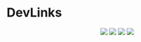 # DevLinks

<p align="center">
  <img src='https://user-images.githubusercontent.com/108163821/215678085-987d7465-b975-42aa-8d89-56afaa95d56c.png'>
  <img src='https://user-images.githubusercontent.com/108163821/215678421-070976b7-a2b0-4105-8c12-8fde9709b135.png'>
  <img src='https://user-images.githubusercontent.com/108163821/215679065-26a92bb1-231c-4037-9402-5dc8922a3af1.png'>
  <img src='https://user-images.githubusercontent.com/108163821/215679363-cfbbd8bc-3763-4f7a-9325-8751bd058d39.png'>
</p>


